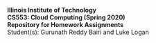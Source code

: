**Illinois Institute of Technology**  
**CS553: Cloud Computing (Spring 2020)**  
**Repository for Homework Assignments**  
Student(s): Gurunath Reddy Bairi and Luke Logan